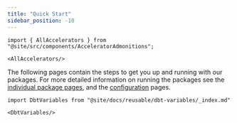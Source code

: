 ```yaml
---
title: "Quick Start"
sidebar_position: -10
---
```


```mdx-code-block
import { AllAccelerators } from "@site/src/components/AcceleratorAdmonitions";

<AllAccelerators/>
```

The following pages contain the steps to get you up and running with our packages. For more detailed information on running the packages see the [individual package pages](/docs/modeling-your-data/modeling-your-data-with-dbt/dbt-models/index.md), and the [configuration](/docs/modeling-your-data/modeling-your-data-with-dbt/dbt-configuration/index.md) pages.


```mdx-code-block
import DbtVariables from "@site/docs/reusable/dbt-variables/_index.md"

<DbtVariables/>
```
